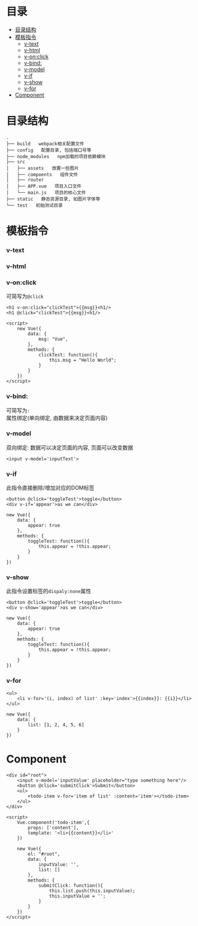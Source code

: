 # 目录
- [目录结构](#目录结构)
- [模板指令](#模板指令)
    - [v-text](#v-text)
    - [v-html](#v-html)
    - [v-on:click](#v-onclick)
    - [v-bind:](#v-bind)
    - [v-model](#v-model)
    - [v-if](#v-if)
    - [v-show](#v-show)
    - [v-for](#v-for)
- [Component](#component)



<!-- = = = = = = = = = = = = = = = = = = = = = = = = = = = = = = = = = = = = = = = = = = = = = = = = = = = = = = = = = = = = -->
<!-- = = = = = = = = = = = = = = = = = = = = = = = = = = = = = = = = = = = = = = = = = = = = = = = = = = = = = = = = = = = = -->



# 目录结构
```
.
├── build   webpack相关配置文件
├── config   配置目录, 包括端口号等
├── node_modules   npm加载的项目依赖模块
├── src
│   ├── assets   放置一些图片
│   ├── compoents   组件文件
│   ├── router
│   ├── APP.vue   项目入口文件
│   └── main.js   项目的核心文件
├── static   静态资源目录, 如图片字体等
└── test   初始测试目录
```



<!-- = = = = = = = = = = = = = = = = = = = = = = = = = = = = = = = = = = = = = = = = = = = = = = = = = = = = = = = = = = = = -->
<!-- = = = = = = = = = = = = = = = = = = = = = = = = = = = = = = = = = = = = = = = = = = = = = = = = = = = = = = = = = = = = -->



# 模板指令
### v-text

### v-html

### v-on:click
可简写为`@click`  
```vue
<h1 v-on:click="clickTest">{{msg}}<h1/>
<h1 @click="clickTest">{{msg}}<h1/>

<script>
    new Vue({
        data: {
            msg: "Vue",
        },
        methods: {
            clickTest: function(){
                this.msg = "Hello World";
            }
        }
    })
</script>
```

### v-bind:
可简写为`:`  
属性绑定(单向绑定, 由数据来决定页面内容)  

### v-model
双向绑定: 数据可以决定页面的内容, 页面可以改变数据  
```vue
<input v-model='inputText'>
```

### v-if
此指令直接删除/增加对应的DOM标签  
```vue
<button @click='toggleTest'>toggle</button>
<div v-if='appear'>as we can</div>

new Vue({
    data: {
        appear: true
    },
    methods: {
        toggleTest: function(){
            this.appear = !this.appear;
        }
    }
})
```

### v-show
此指令设置标签的`dispaly:none`属性  
```vue
<button @click='toggleTest'>toggle</button>
<div v-show='appear'>as we can</div>

new Vue({
    data: {
        appear: true
    },
    methods: {
        toggleTest: function(){
            this.appear = !this.appear;
        }
    }
})
```

### v-for
```vue
<ul>
    <li v-for='(i, index) of list' :key='index'>{{index}}: {{i}}</li>
</ul>

new Vue({
    data: {
        list: [1, 2, 4, 5, 6]
    }
})
```



<!-- = = = = = = = = = = = = = = = = = = = = = = = = = = = = = = = = = = = = = = = = = = = = = = = = = = = = = = = = = = = = -->
<!-- = = = = = = = = = = = = = = = = = = = = = = = = = = = = = = = = = = = = = = = = = = = = = = = = = = = = = = = = = = = = -->



# Component
```vue
<div id="root">
    <input v-model='inputValue' placeholder="type something here"/>
    <button @click='submitClick'>Submit</button>
    <ul>
        <todo-item v-for='item of list' :content='item'></todo-item>
    </ul>
</div>

<script>
    Vue.component('todo-item',{
        props: ['content'],
        template: '<li>{{content}}</li>'
    })

    new Vue({
        el: "#root",
        data: {
            inputValue: '',
            list: []
        },
        methods: {
            submitClick: function(){
                this.list.push(this.inputValue);
                this.inputValue = '';
            }
        }
    })
</script>
```
